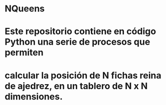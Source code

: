 # NQueens
# Este repositorio contiene en código Python una serie de procesos que permiten 
# calcular la posición de N fichas reina de ajedrez, en un tablero de N x N dimensiones.
